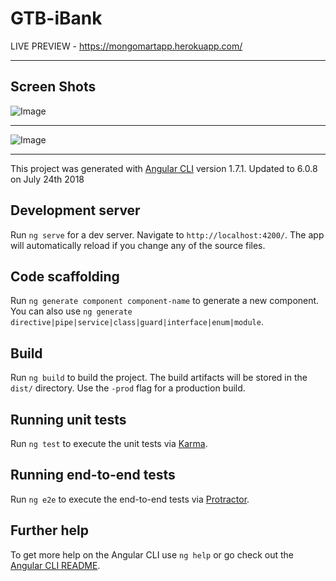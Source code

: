 # GTB-iBank

LIVE PREVIEW  - https://mongomartapp.herokuapp.com/

 
----------------------------------------------------------------------------------------------------------------------

Screen Shots
------------------

![Image](https://github.com/zimejin/Angular-6-Internet-Banking-App/blob/master/Screenshots/airtime%20screen.png?raw=true)

----------------------------------------------------------------------------------------------------------------------


![Image](https://github.com/zimejin/Angular-6-Internet-Banking-App/blob/master/Screenshots/screencapture-localhost-4200-onboarding-logout-2018-09-28-17_17_39.png?raw=true)

----------------------------------------------------------------------------------------------------------------------

This project was generated with [Angular CLI](https://github.com/angular/angular-cli) version 1.7.1.
Updated to 6.0.8 on July 24th 2018

## Development server

Run `ng serve` for a dev server. Navigate to `http://localhost:4200/`. The app will automatically reload if you change any of the source files.

## Code scaffolding

Run `ng generate component component-name` to generate a new component. You can also use `ng generate directive|pipe|service|class|guard|interface|enum|module`.

## Build

Run `ng build` to build the project. The build artifacts will be stored in the `dist/` directory. Use the `-prod` flag for a production build.

## Running unit tests

Run `ng test` to execute the unit tests via [Karma](https://karma-runner.github.io).

## Running end-to-end tests

Run `ng e2e` to execute the end-to-end tests via [Protractor](http://www.protractortest.org/).

## Further help

To get more help on the Angular CLI use `ng help` or go check out the [Angular CLI README](https://github.com/angular/angular-cli/blob/master/README.md).
